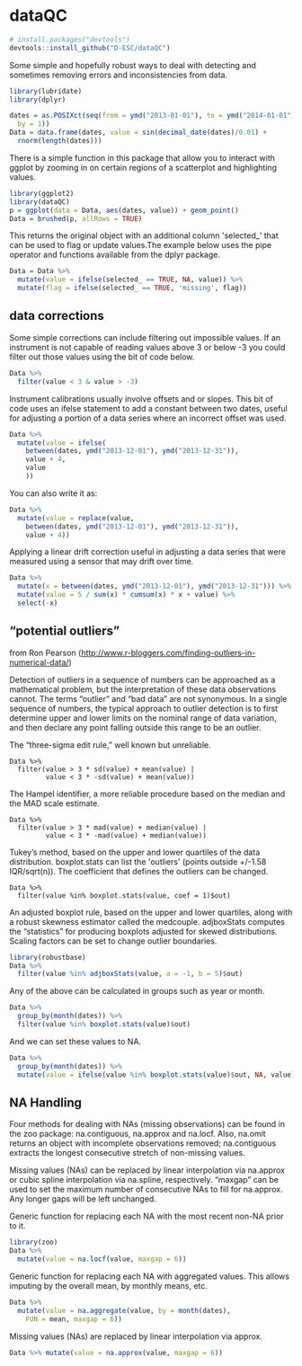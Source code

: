 # dataQC

```R
# install.packages("devtools")
devtools::install_github("D-ESC/dataQC")
```

Some simple and hopefully robust ways to deal with detecting and sometimes removing errors and inconsistencies from data. 

```R
library(lubridate)
library(dplyr)

dates = as.POSIXct(seq(from = ymd("2013-01-01"), to = ymd("2014-01-01"), 
  by = 1))
Data = data.frame(dates, value = sin(decimal_date(dates)/0.01) +
  rnorm(length(dates)))
```

There is a simple function in this package that allow you to interact with ggplot by zooming in on certain regions of a scatterplot and highlighting values. 

```R
library(ggplot2)
library(dataQC)
p = ggplot(data = Data, aes(dates, value)) + geom_point()
Data = brushed(p, allRows = TRUE)
```

This returns the original object with an additional column 'selected_' that can be used to flag or update values.The example below uses the pipe operator and functions available from the dplyr package.

```R
Data = Data %>% 
  mutate(value = ifelse(selected_ == TRUE, NA, value)) %>%
  mutate(flag = ifelse(selected_ == TRUE, 'missing', flag))
```
## data corrections

Some simple corrections can include filtering out impossible values. If an instrument is not capable of reading values above 3 or below -3 you could filter out those values using the bit of code below.

```R
Data %>% 
  filter(value < 3 & value > -3)
```

Instrument calibrations usually involve offsets and or slopes. This bit of code uses an ifelse statement to add a constant between two dates, useful for adjusting a portion of a data series where an incorrect offset was used.

```R
Data %>% 
  mutate(value = ifelse(
    between(dates, ymd("2013-12-01"), ymd("2013-12-31")),  
    value + 4,
    value
    ))
```

You can also write it as:

```R
Data %>% 
  mutate(value = replace(value,
    between(dates, ymd("2013-12-01"), ymd("2013-12-31")), 
    value + 4))
```

Applying a linear drift correction useful in adjusting a data series that were measured using a sensor that may drift over time.

```R
Data %>% 
  mutate(x = between(dates, ymd("2013-12-01"), ymd("2013-12-31"))) %>%
  mutate(value = 5 / sum(x) * cumsum(x) * x + value) %>%
  select(-x)
```

## “potential outliers”

from Ron Pearson (http://www.r-bloggers.com/finding-outliers-in-numerical-data/)

Detection of outliers in a sequence of numbers can be approached as a mathematical problem, but the interpretation of these data observations cannot. The terms “outlier” and “bad data” are not synonymous. In a single sequence of numbers, the typical approach to outlier detection is to first determine upper and lower limits on the nominal range of data variation, and then declare any point falling outside this range to be an outlier.

The “three-sigma edit rule,” well known but unreliable.

```{r}
Data %>% 
  filter(value > 3 * sd(value) + mean(value) | 
         value < 3 * -sd(value) + mean(value))
```

The Hampel identifier, a more reliable procedure based on the median and the MAD scale estimate.

```
Data %>% 
  filter(value > 3 * mad(value) + median(value) | 
         value < 3 * -mad(value) + median(value))
```

Tukey’s method, based on the upper and lower quartiles of the data distribution. boxplot.stats can list the 'outliers' (points outside +/-1.58 IQR/sqrt(n)). The coefficient that defines the outliers can be changed.

```{r}
Data %>% 
  filter(value %in% boxplot.stats(value, coef = 1)$out)
```

An adjusted boxplot rule, based on the upper and lower quartiles, along with a robust skewness estimator called the medcouple. adjboxStats computes the “statistics” for producing boxplots adjusted for skewed distributions. Scaling factors can be set to change outlier boundaries.

```R
library(robustbase)
Data %>% 
  filter(value %in% adjboxStats(value, a = -1, b = 5)$out)
```

Any of the above can be calculated in groups such as year or month.

```R
Data %>% 
  group_by(month(dates)) %>% 
  filter(value %in% boxplot.stats(value)$out)
```

And we can set these values to NA.

```R
Data %>% 
  group_by(month(dates)) %>% 
  mutate(value = ifelse(value %in% boxplot.stats(value)$out, NA, value))
```

## NA Handling

Four methods for dealing with NAs (missing observations) can be found in the zoo package: na.contiguous, na.approx and na.locf. Also, na.omit returns an object with incomplete observations removed; na.contiguous extracts the longest consecutive stretch of non-missing values.

Missing values (NAs) can be replaced by linear interpolation via na.approx or cubic spline interpolation via na.spline, respectively. “maxgap” can be used to set the maximum number of consecutive NAs to fill for na.approx. Any longer gaps will be left unchanged.

Generic function for replacing each NA with the most recent non-NA prior to it.

```R
library(zoo)
Data %>% 
  mutate(value = na.locf(value, maxgap = 6))
```
Generic function for replacing each NA with aggregated values. This allows imputing by the overall mean, by monthly means, etc.

```R
Data %>% 
  mutate(value = na.aggregate(value, by = month(dates), 
    FUN = mean, maxgap = 6))
```

Missing values (NAs) are replaced by linear interpolation via approx.

```R
Data %>% mutate(value = na.approx(value, maxgap = 6))
```
